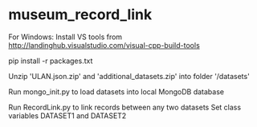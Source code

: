 # museum_record_link

For Windows: Install VS tools from http://landinghub.visualstudio.com/visual-cpp-build-tools

pip install -r packages.txt

Unzip 'ULAN.json.zip' and 'additional_datasets.zip' into folder '/datasets'

Run mongo_init.py to load datasets into local MongoDB database

Run RecordLink.py to link records between any two datasets
  Set class variables DATASET1 and DATASET2

